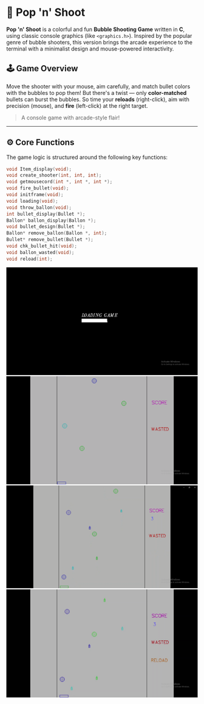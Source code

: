 # 🎯 Pop 'n' Shoot

**Pop 'n' Shoot** is a colorful and fun **Bubble Shooting Game** written in **C**, using classic console graphics (like `<graphics.h>`). Inspired by the popular genre of bubble shooters, this version brings the arcade experience to the terminal with a minimalist design and mouse-powered interactivity.

## 🕹️ Game Overview

Move the shooter with your mouse, aim carefully, and match bullet colors with the bubbles to pop them! But there's a twist — only **color-matched** bullets can burst the bubbles. So time your **reloads** (right-click), aim with precision (mouse), and **fire** (left-click) at the right target.

> A console game with arcade-style flair!

---

## ⚙️ Core Functions

The game logic is structured around the following key functions:

```c
void Item_display(void);
void create_shooter(int, int, int);
void getmousecord(int *, int *, int *);
void fire_bullet(void);
void initframe(void);
void loading(void);
void throw_ballon(void);
int bullet_display(Bullet *);
Ballon* ballon_display(Ballon *);
void bullet_design(Bullet *);
Ballon* remove_ballon(Ballon *, int);
Bullet* remove_bullet(Bullet *);
void chk_bullet_hit(void);
void ballon_wasted(void);
void reload(int);
```

![Frame 1](https://github.com/krutikgit/Pop-n-Shoot/blob/main/assets/snap1.png)
![Frame 2](https://github.com/krutikgit/Pop-n-Shoot/blob/main/assets/snap2.png)
![Frame 3](https://github.com/krutikgit/Pop-n-Shoot/blob/main/assets/snap3.png)
![Frame 4](https://github.com/krutikgit/Pop-n-Shoot/blob/main/assets/snap4.png)
